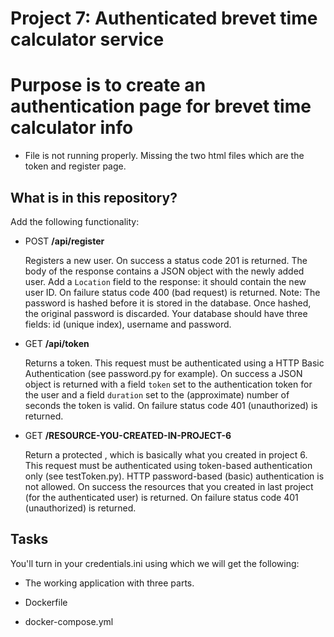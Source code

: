 # Project 7: Authenticated brevet time calculator service

# Purpose is to create an authentication page for brevet time calculator info
- File is not running properly. Missing the two html files which are the token and register page.

## What is in this repository?
Add the following functionality:

- POST **/api/register**

    Registers a new user. On success a status code 201 is returned. The body of the response contains
a JSON object with the newly added user. Add a `Location` field to the response: it should contain the new user ID. On failure status code 400 (bad request) is returned. Note: The 
password is hashed before it is stored in the database. Once hashed, the original 
password is discarded. Your database should have three fields: id (unique index),
username and password. 

- GET **/api/token**

    Returns a token. This request must be authenticated using a HTTP Basic
Authentication (see password.py for example). On success a JSON object is returned 
with a field `token` set to the authentication token for the user and 
a field `duration` set to the (approximate) number of seconds the token is 
valid. On failure status code 401 (unauthorized) is returned.

- GET **/RESOURCE-YOU-CREATED-IN-PROJECT-6**

    Return a protected <resource>, which is basically what you created in project 6. This request must be authenticated using token-based authentication only (see testToken.py). HTTP password-based (basic) authentication is not allowed. On success the resources that you created in last project (for the authenticated user) is returned. On failure status code 401 (unauthorized) is returned.

## Tasks

You'll turn in your credentials.ini using which we will get the following:

* The working application with three parts.

* Dockerfile

* docker-compose.yml

